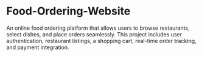 # Food-Ordering-Website
An online food ordering platform that allows users to browse restaurants, select dishes, and place orders seamlessly. This project includes user authentication, restaurant listings, a shopping cart, real-time order tracking, and payment integration.
